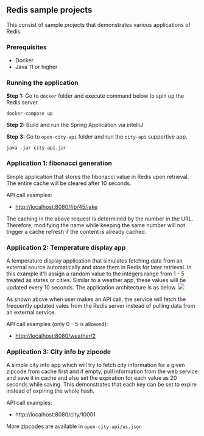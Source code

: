 ## Redis sample projects
This consist of sample projects that demonstrates various applications of Redis.

### Prerequisites
- Docker
- Java 11 or higher

### Running the application
**Step 1:** Go to `docker` folder and execute command below to spin up the Redis server.
```
docker-compose up
```

**Step 2:** Build and run the Spring Application via intelliJ

**Step 3:** Go to `open-city-api` folder and run the `city-api` supportive app.
```
java -jar city-api.jar
```

### Application 1: fibonacci generation
Simple application that stores the fibonacci value in Redis upon retrieval. 
The entire cache will be cleared after 10 seconds.

API call examples:
- [http://localhost:8080/fib/45/jake](http://localhost:8080/fib/45/jake)

The caching in the above request is determined by the number in the URL. Therefore, modifying the name while keeping the same number will not trigger a cache refresh if the content is already cached.



### Application 2: Temperature display app
A temperature display application that simulates fetching data from an external source automatically and store them in Redis for later retrieval. 
In this example it'll assign a random value to the integers range from 1 - 5 treated as states or cities.
Similar to a weather app, these values will be updated every 10 seconds. The application architecture is as below.
![](https://i.imgur.com/JCLRzEL.png)

As shown above when user makes an API call, the service will fetch the frequently updated vales from the Redis 
server instead of pulling data from an external service.

API call examples (only 0 - 5 is allowed):
- [http://localhost:8080/weather/2](http://localhost:8080/weather/2)


### Application 3: City info by zipcode
A simple city info app which will try to fetch city information for a given zipcode 
from cache first and if empty, pull information from the web service and save it in cache and 
also set the expiration for each value as 20 seconds while saving. This demonstrates that each key can 
be set to expire instead of expiring the whole hash.

API call examples:
- http://localhost:8080/city/10001

More zipcodes are available in `open-city-api/us.json`